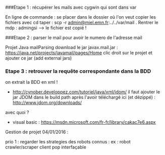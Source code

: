 ###Etape 1 : récupérer les mails avec cygwin qui sont dans var 

En ligne de commande : 
se placer dans le dossier où l'on veut copier les fichiers avec cd
taper : scp -r admin@miel.emn.fr:../../var/mail .
Rentrer le mdp : admingsi
--> le fichier est copié ! 

###Etape 2 : parser le mail pour avoir le numero de l'adresse mail

Projet Java mailParsing
download le jar javax.mail.jar :  https://java.net/projects/javamail/pages/Home
clic droit sur le projet et ajouter ce jar (add external jars)

### Etape 3 : retrouver la requête correspondante dans la BDD
on extrait la BDD en xml !
- http://cynober.developpez.com/tutoriel/java/xml/jdom/
il faut ajouter le jar JDOM dans le build path après l'avoir téléchargé ici (et dézippé) : http://www.jdom.org/downloads/

 
avec quoi ? 
- visual basic : https://msdn.microsoft.com/fr-fr/library/cakac7e6.aspx




Gestion de projet 04/01/2016 :

prio 1 : regarder les strategies des robots connus : ex : robot crawler/scraper
client pop interfaçable

